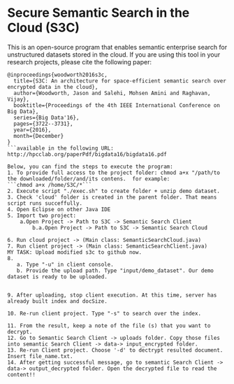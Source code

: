 # Secure Semantic Search in the Cloud (S3C)

This is an open-source program that enables semantic enterprise search for unstructured datasets stored in the cloud. 
If you are using this tool in your research projects, please cite the following paper:
```
@inproceedings{woodworth2016s3c,
  title={S3C: An architecture for space-efficient semantic search over encrypted data in the cloud},
  author={Woodworth, Jason and Salehi, Mohsen Amini and Raghavan, Vijay},
  booktitle={Proceedings of the 4th IEEE International Conference on Big Data},
  series={Big Data'16},
  pages={3722--3731},
  year={2016},
  month={December}
}
```available in the following URL:
http://hpcclab.org/paperPdf/bigdata16/bigdata16.pdf

Below, you can find the steps to execute the program:
1. To provide full access to the project folder: chmod a+x "/path/to the downloaded/folder/and/its contens.  for example:
```chmod a+x /home/S3C/*``` 
2. Execute script "./exec.sh" to create folder + unzip demo dataset. 
3. Check 'cloud' folder is created in the parent folder. That means script runs succeffully. 
4. Open Eclipse on other Java IDE
5. Import two project:
 	a.Open Project -> Path to S3C -> Semantic Search Client
        b.a.Open Project -> Path to S3C -> Semantic Search Cloud 

6. Run cloud project -> (Main class: SemanticSearchCloud.java)
7. Run client project -> (Main class: SemanticSearchClient.java)
MY TASK: Upload modified s3c to github now.
8. 
   a. Type "-u" in client console.
   b. Provide the upload path. Type "input/demo_dataset". Our demo dataset is ready to be uploaded. 


9. After uploading, stop client execution. At this time, server has already built index and docSize. 

10. Re-run client project. Type "-s" to search over the index.

11. From the result, keep a note of the file (s) that you want to decrypt. 
12. Go to Semantic Search Client -> uploads folder. Copy those files into semantic Search Client -> data-> input_encrypted folder.
13. Re-run Client project. Choose '-d' to dectrypt resulted document. Insert file_name.txt. 
14. After getting successful message, go to semantic Search Client -> data-> output_decrypted folder. Open the decrypted file to read the content!!






